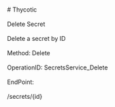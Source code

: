 <br>#     Thycotic</br>
<br>Delete Secret</br>
<br>Delete a secret by ID</br>
<br>Method: Delete</br>
<br>OperationID: SecretsService_Delete</br>
<br>EndPoint:</br>
<br>/secrets/{id}</br>
